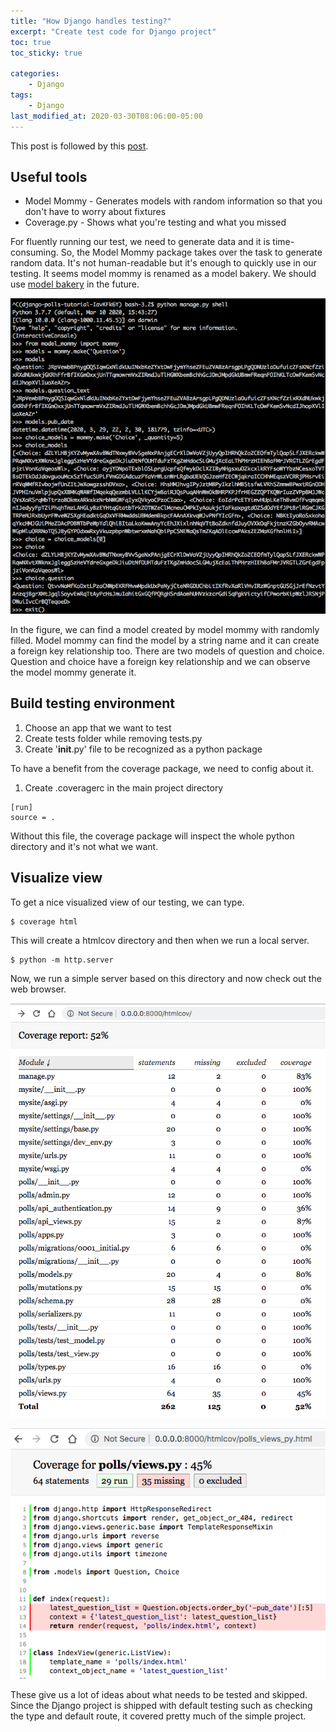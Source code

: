 ```yaml
---
title: "How Django handles testing?"
excerpt: "Create test code for Django project"
toc: true
toc_sticky: true

categories:
    - Django
tags:
    - Django
last_modified_at: 2020-03-30T08:06:00-05:00
---
```



This post is followed by this [post](https://devjunhong.github.io/django/why_testing_matters/). 


## Useful tools 

* Model Mommy - Generates models with random information so that you don't have to worry about fixtures
* Coverage.py - Shows what you're testing and what you missed

For fluently running our test, we need to generate data and it is time-consuming. So, the Model Mommy package takes over the task to generate random data. It's not human-readable but it's enough to quickly use in our testing. It seems model mommy is renamed as a model bakery. We should use [model bakery](https://model-bakery.readthedocs.io/en/latest/) in the future. 

![Ussage of Model Mommy](/assets/images/model_mommy_in_shell.png)

In the figure, we can find a model created by model mommy with randomly filled. Model mommy can find the model by a string name and it can create a foreign key relationship too. There are two models of question and choice. Question and choice have a foreign key relationship and we can observe the model mommy generate it.


## Build testing environment 

1. Choose an app that we want to test 
2. Create tests folder while removing tests.py 
3. Create '__init__.py' file to be recognized as a python package 

To have a benefit from the coverage package, we need to config about it. 

1. Create .coveragerc in the main project directory
```
[run]
source = .
```
Without this file, the coverage package will inspect the whole python directory and it's not what we want. 


## Visualize view 

To get a nice visualized view of our testing, we can type.
```
$ coverage html 
```
This will create a htmlcov directory and then when we run a local server. 
```
$ python -m http.server
```
Now, we run a simple server based on this directory and now check out the web browser. 

![Coverage creates this list](/assets/images/htmlcov.png)

![polls views coverage](/assets/images/polls_views.png)

These give us a lot of ideas about what needs to be tested and skipped. Since the Django project is shipped with default testing such as checking the type and default route, it covered pretty much of the simple project. 